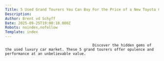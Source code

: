 ```yaml
---
Title: 5 Used Grand Tourers You Can Buy For the Price of a New Toyota Corolla
Description: 
Author: Brent vd Schyff
Date: 2025-09-25T19:00:18.000Z
Robots: noindex,nofollow
Template: index
---
```


                                            Discover the hidden gems of the used luxury car market. These 5 grand tourers offer opulence and performance at an unbelievable value.
                                        